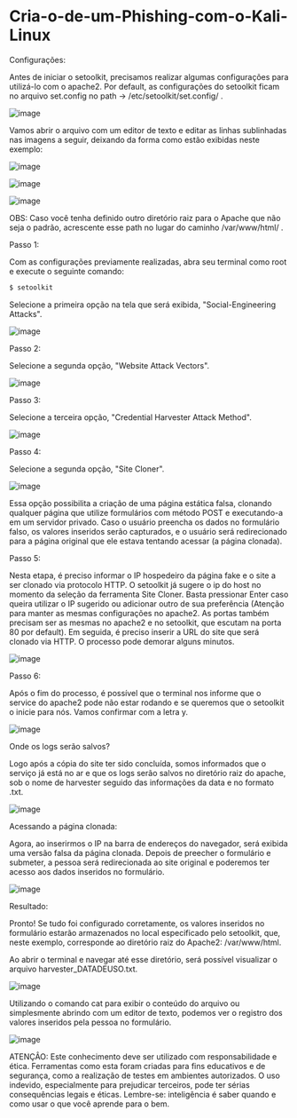 # Cria-o-de-um-Phishing-com-o-Kali-Linux

Configurações: 

Antes de iniciar o setoolkit, precisamos realizar algumas configurações para utilizá-lo com o apache2. Por default, as configurações do setoolkit ficam no arquivo set.config no path -> /etc/setoolkit/set.config/ .

![image](https://github.com/user-attachments/assets/affa30e4-82dd-4b62-bb60-5f0752da35ea)

Vamos abrir o arquivo com um editor de texto e editar as linhas sublinhadas nas imagens a seguir, deixando da forma como estão exibidas neste exemplo:

![image](https://github.com/user-attachments/assets/8f5d92c3-e693-492e-812d-8e9c38edef16)

![image](https://github.com/user-attachments/assets/ffc15ef4-75e8-4735-9768-3363a9fc8a83)

![image](https://github.com/user-attachments/assets/774f3fde-4dde-401e-8ee2-3d95a750ddee)

OBS: Caso você tenha definido outro diretório raiz para o Apache que não seja o padrão, acrescente esse path no lugar do caminho /var/www/html/ .


Passo 1:


Com as configurações previamente realizadas, abra seu terminal como root e execute o seguinte comando:

```bash
$ setoolkit
```

Selecione a primeira opção na tela que será exibida, "Social-Engineering Attacks".

![image](https://github.com/user-attachments/assets/a3babe04-6b7d-4e71-aef4-acbc52d22202)

Passo 2:

Selecione a segunda opção, "Website Attack Vectors".

![image](https://github.com/user-attachments/assets/c94946ba-8e9a-4b7a-88d8-1eb5319354b3)

Passo 3:

Selecione a terceira opção, "Credential Harvester Attack Method".

![image](https://github.com/user-attachments/assets/d904a81b-9fe1-422e-9edf-7e4abd1ce4b7)


Passo 4:

Selecione a segunda opção, "Site Cloner".

![image](https://github.com/user-attachments/assets/2ed32e26-dc00-4474-9a66-2a6e92e50f95)

Essa opção possibilita a criação de uma página estática falsa, clonando qualquer página que utilize formulários com método POST e executando-a em um servidor privado. Caso o usuário preencha os dados no formulário falso, os valores inseridos serão capturados, e o usuário será redirecionado para a página original que ele estava tentando acessar (a página clonada).


Passo 5:

Nesta etapa, é preciso informar o IP hospedeiro da página fake e o site a ser clonado via protocolo HTTP. O setoolkit já sugere o ip do host no momento da seleção da ferramenta Site Cloner. Basta pressionar Enter caso queira utilizar o IP sugerido ou adicionar outro de sua preferência (Atenção para manter as mesmas configurações no apache2. As portas também precisam ser as mesmas no apache2 e no setoolkit, que escutam na porta 80 por default). Em seguida, é preciso inserir a URL do site que será clonado via HTTP. O processo pode demorar alguns minutos.


![image](https://github.com/user-attachments/assets/0715dc12-002b-4bc9-9c45-38c6de6241c1)


Passo 6:

Após o fim do processo, é possível que o terminal nos informe que o service do apache2 pode não estar rodando e se queremos que o setoolkit o inicie para nós. Vamos confirmar com a letra y.

![image](https://github.com/user-attachments/assets/393a1b7e-6fca-44f6-a4e6-84fa13b14761)


Onde os logs serão salvos?

Logo após a cópia do site ter sido concluída, somos informados que o serviço já está no ar e que os logs serão salvos no diretório raiz do apache, sob o nome de harvester seguido das informações da data e no formato .txt.

![image](https://github.com/user-attachments/assets/34113021-ee10-435f-8c37-e4477da5dde0)


Acessando a página clonada:

Agora, ao inserirmos o IP na barra de endereços do navegador, será exibida uma versão falsa da página clonada. Depois de preecher o formulário e submeter, a pessoa será redirecionada ao site original e poderemos ter acesso aos dados inseridos no formulário.

![image](https://github.com/user-attachments/assets/e2de7882-d221-478f-809e-4125570f79d9)


Resultado:

Pronto! Se tudo foi configurado corretamente, os valores inseridos no formulário estarão armazenados no local especificado pelo setoolkit, que, neste exemplo, corresponde ao diretório raiz do Apache2: /var/www/html.

Ao abrir o terminal e navegar até esse diretório, será possível visualizar o arquivo harvester_DATADEUSO.txt.


![image](https://github.com/user-attachments/assets/68b0e0b6-8eee-4f97-998f-c2a34856f2b6)

Utilizando o comando cat para exibir o conteúdo do arquivo ou simplesmente abrindo com um editor de texto, podemos ver o registro dos valores inseridos pela pessoa no formulário.


![image](https://github.com/user-attachments/assets/e7bf6f05-066d-4828-bb55-1d50c7a4c7c2)





ATENÇÂO: Este conhecimento deve ser utilizado com responsabilidade e ética. Ferramentas como esta foram criadas para fins educativos e de segurança, como a realização de testes em ambientes autorizados. O uso indevido, especialmente para prejudicar terceiros, pode ter sérias consequências legais e éticas. Lembre-se: inteligência é saber quando e como usar o que você aprende para o bem.
















